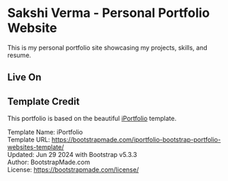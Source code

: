 # Sakshi Verma - Personal Portfolio Website

This is my personal portfolio site showcasing my projects, skills, and resume.

## Live On



## Template Credit

This portfolio is based on the beautiful [iPortfolio](https://bootstrapmade.com/iportfolio-bootstrap-portfolio-websites-template/) template.

Template Name: iPortfolio  
Template URL: https://bootstrapmade.com/iportfolio-bootstrap-portfolio-websites-template/  
Updated: Jun 29 2024 with Bootstrap v5.3.3  
Author: BootstrapMade.com  
License: https://bootstrapmade.com/license/  


